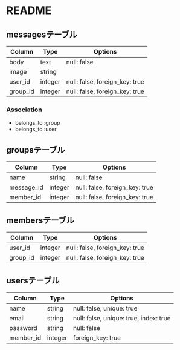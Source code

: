 # README

## messagesテーブル

|Column|Type|Options|
|--------|-------|-------------|
|body|text|null: false|
|image|string||
|user_id|integer|null: false, foreign_key: true|
|group_id|integer|null: false, foreign_key: true|

### Association
- belongs_to :group
- belongs_to :user


## groupsテーブル
|Column|Type|Options|
|--------|-------|-------------|
|name|string|null: false|
|message_id|integer|null: false, foreign_key: true|
|member_id|integer|null: false, foreign_key: true|


## membersテーブル
|Column|Type|Options|
|--------|-------|-------------|
|user_id|integer|null: false, foreign_key: true|
|group_id|integer|null: false, foreign_key: true|


## usersテーブル
|Column|Type|Options|
|--------|-------|-------------|
|name|string|null: false, unique: true|
|email|string|null: false, unique: true, index: true|
|password|string|null: false|
|member_id|integer|foreign_key: true|


